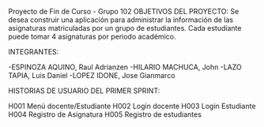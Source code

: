 Proyecto de Fin de Curso - Grupo 102
OBJETIVOS DEL PROYECTO: 
Se desea construir una aplicación para administrar la información
de las asignaturas matriculadas por un grupo de estudiantes.
Cada estudiante puede tomar 4 asignaturas por periodo académico.

INTEGRANTES:

-ESPINOZA AQUINO, Raul Adrianzen 
-HILARIO MACHUCA, John 
-LAZO TAPIA, Luis Daniel 
-LOPEZ IDONE, Jose Gianmarco

HISTORIAS DE USUARIO DEL PRIMER SPRINT:

H001 Menú docente/Estudiante 
H002 Login docente 
H003 Login Estudiante 
H004 Registro de Asignatura 
H005 Registro de estudiantes
